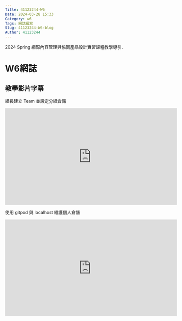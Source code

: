 ```yaml
---
Title: 41123244-W6
Date: 2024-03-28 15:33
Category: w6
Tags: 網誌編寫
Slug: 41123244-W6-blog
Author: 41123244
---
```


2024 Spring 網際內容管理與協同產品設計實習課程教學導引.

<!-- PELICAN_END_SUMMARY -->
# W6網誌
## 教學影片字幕
組長建立 Team 並設定分組倉儲
<iframe width="560" height="315" src="https://www.youtube.com/embed/ZHhAqdi-248?si=dMPkPzy2vnPg1Exy" title="YouTube video player" frameborder="0" allow="accelerometer; autoplay; clipboard-write; encrypted-media; gyroscope; picture-in-picture; web-share" referrerpolicy="strict-origin-when-cross-origin" allowfullscreen></iframe>

 使用 gitpod 與 localhost 維護個人倉儲
<iframe width="560" height="315" src="https://www.youtube.com/embed/KCNOzADSs18?si=tvc-7YsH2ACdyjSK" title="YouTube video player" frameborder="0" allow="accelerometer; autoplay; clipboard-write; encrypted-media; gyroscope; picture-in-picture; web-share" referrerpolicy="strict-origin-when-cross-origin" allowfullscreen></iframe>

